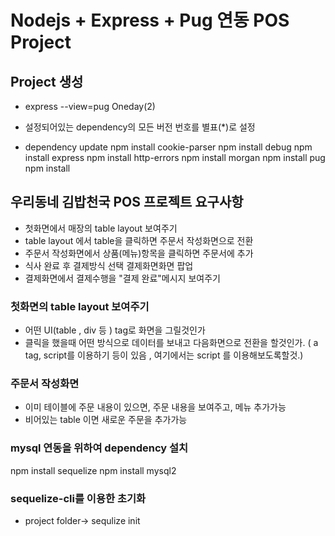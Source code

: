 # Nodejs + Express + Pug 연동 POS Project

## Project 생성

- express --view=pug Oneday(2)

- 설정되어있는 dependency의 모든 버전 번호를 별표(\*)로 설정

- dependency update
  npm install cookie-parser
  npm install debug
  npm install express
  npm install http-errors
  npm install morgan
  npm install pug
  npm install

## 우리동네 김밥천국 POS 프로젝트 요구사항

- 첫화면에서 매장의 table layout 보여주기
- table layout 에서 table을 클릭하면 주문서 작성화면으로 전환
- 주문서 작성화면에서 상품(메뉴)항목을 클릭하면 주문서에 추가
- 식사 완료 후 결제방식 선택 결제화면화면 팝업
- 결제화면에서 결제수행을 "결제 완료"메시지 보여주기

### 첫화면의 table layout 보여주기

- 어떤 UI(table , div 등 ) tag로 화면을 그릴것인가
- 클릭을 했을때 어떤 방식으로 데이터를 보내고 다음화면으로 전환을 할것인가.
  ( a tag, script를 이용하기 등이 있음 , 여기에서는 script 를 이용해보도록할것.)

### 주문서 작성화면

- 이미 테이블에 주문 내용이 있으면, 주문 내용을 보여주고, 메뉴 추가가능
- 비어있는 table 이면 새로운 주문을 추가가능

### mysql 연동을 위하여 dependency 설치

npm install sequelize
npm install mysql2

### sequelize-cli를 이용한 초기화

- project folder-> sequlize init
